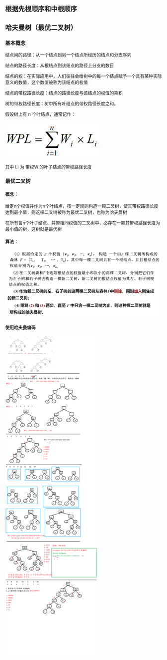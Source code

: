 ## 根据先根顺序和中根顺序



## 哈夫曼树（最优二叉树）

### 基本概念

结点间的路径：从一个结点到另一个结点所经历的结点和分支序列

结点的路径长度：从根结点到该结点的路径上分支的数目

结点的权：在实际应用中，人们往往会给树中的每一个结点赋予一个具有某种实际意义的数值，这个数值被称为该结点的权值

结点的带权路径长度：结点的路径长度与该结点的权值的乘积

树的带权路径长度：树中所有叶结点的带权路径长度之和。

假设树上有 n 个叶结点，通常记作：

![1621778254662](数据结构.assets/1621778254662.png) 

其中 Li 为 带权Wi的叶子结点的带权路径长度

### 最优二叉树

#### 概念：

给定n个权值并作为n个叶结点，按一定规则构造一颗二叉树，使其带权路径长度达到最小值，则这棵二叉树被称为最优二叉树，也称为哈夫曼树

在所有含n个叶子结点、并带相同权值的二叉树中，必存在一颗其带权路径长度为最小值的树，这树就是最优树

#### 算法：

![1621779777927](数据结构.assets/1621779777927.png) 

#### 使用哈夫曼编码

![1621781388881](数据结构.assets/1621781388881.png)